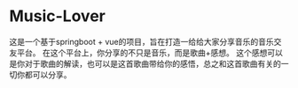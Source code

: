 # Music-Lover
这是一个基于springboot + vue的项目，旨在打造一给给大家分享音乐的音乐交友平台。
在这个平台上，你分享的不只是音乐，而是歌曲+感想。
这个感想可以是你对于歌曲的解读，也可以是这首歌曲带给你的感悟，总之和这首歌曲有关的一切你都可以分享。
